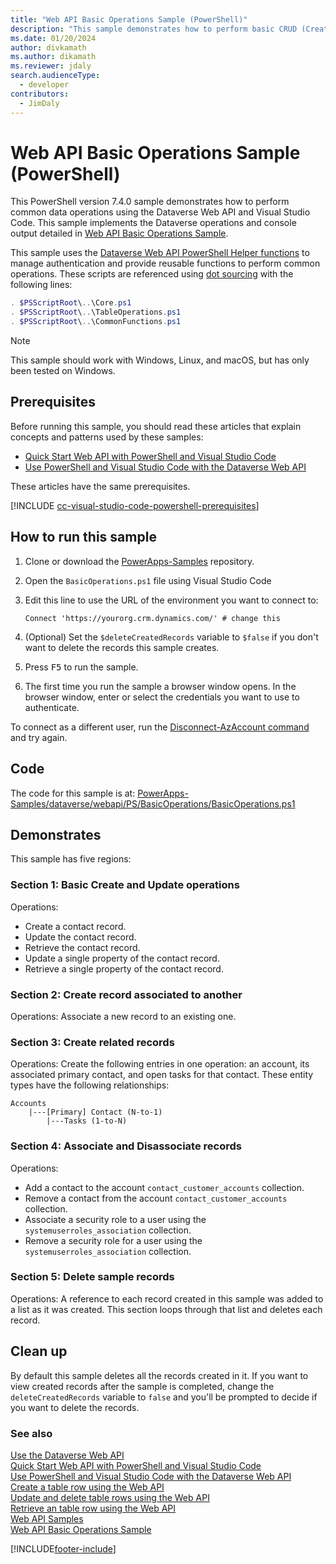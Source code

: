 ```yaml
---
title: "Web API Basic Operations Sample (PowerShell)"
description: "This sample demonstrates how to perform basic CRUD (Create, Retrieve, Update, and Delete) and association and dissociation operations on Microsoft Dataverse table rows, using the Dataverse Web API with PowerShell and Visual Studio Code."
ms.date: 01/20/2024
author: divkamath
ms.author: dikamath
ms.reviewer: jdaly
search.audienceType: 
  - developer
contributors: 
  - JimDaly
---
```


# Web API Basic Operations Sample (PowerShell)

This PowerShell version 7.4.0 sample demonstrates how to perform common data operations using the Dataverse Web API and Visual Studio Code. This sample implements the Dataverse operations and console output detailed in [Web API Basic Operations Sample](../web-api-basic-operations-sample.md).

This sample uses the [Dataverse Web API PowerShell Helper functions](https://github.com/microsoft/PowerApps-Samples/blob/master/dataverse/webapi/PS/README.md) to manage authentication and provide reusable functions to perform common operations. These scripts are referenced using [dot sourcing](/powershell/module/microsoft.powershell.core/about/about_scripts#script-scope-and-dot-sourcing) with the following lines:

```powershell
. $PSScriptRoot\..\Core.ps1
. $PSScriptRoot\..\TableOperations.ps1
. $PSScriptRoot\..\CommonFunctions.ps1
```

> [!NOTE]
> This sample should work with Windows, Linux, and macOS, but has only been tested on Windows.
  
## Prerequisites

Before running this sample, you should read these articles that explain concepts and patterns used by these samples:

- [Quick Start Web API with PowerShell and Visual Studio Code](../quick-start-ps.md)
- [Use PowerShell and Visual Studio Code with the Dataverse Web API](../use-ps-and-vscode-web-api.md)

These articles have the same prerequisites.

[!INCLUDE [cc-visual-studio-code-powershell-prerequisites](../../includes/cc-visual-studio-code-powershell-prerequisites.md)]
  
## How to run this sample

1. Clone or download the [PowerApps-Samples](https://github.com/microsoft/PowerApps-Samples) repository.
1. Open the `BasicOperations.ps1` file using Visual Studio Code
1. Edit this line to use the URL of the environment you want to connect to:

   `Connect 'https://yourorg.crm.dynamics.com/' # change this`

1. (Optional) Set the `$deleteCreatedRecords` variable to `$false` if you don't want to delete the records this sample creates.
1. Press <kbd>F5</kbd> to run the sample.
1. The first time you run the sample a browser window opens. In the browser window, enter or select the credentials you want to use to authenticate.

To connect as a different user, run the [Disconnect-AzAccount command](/powershell/module/az.accounts/disconnect-azaccount) and try again.

## Code

The code for this sample is at: [PowerApps-Samples/dataverse/webapi/PS/BasicOperations/BasicOperations.ps1](https://github.com/microsoft/PowerApps-Samples/blob/master/dataverse/webapi/PS/BasicOperations/BasicOperations.ps1)

## Demonstrates

This sample has five regions:

### Section 1: Basic Create and Update operations

Operations:

- Create a contact record.
- Update the contact record.
- Retrieve the contact record.
- Update a single property of the contact record.
- Retrieve a single property of the contact record.

### Section 2: Create record associated to another

Operations: Associate a new record to an existing one.

### Section 3: Create related records

Operations: Create the following entries in one operation: an account, its associated primary contact, and open tasks for that contact.  These entity types have the following relationships:

```
Accounts
    |---[Primary] Contact (N-to-1)
        |---Tasks (1-to-N)
```

### Section 4: Associate and Disassociate records

Operations:

- Add a contact to the account `contact_customer_accounts` collection.
- Remove a contact from the account `contact_customer_accounts` collection.
- Associate a security role to a user using the `systemuserroles_association` collection.
- Remove a security role for a user using the `systemuserroles_association` collection.

### Section 5: Delete sample records

Operations: A reference to each record created in this sample was added to a list as it was created. This section loops through that list and deletes each record.

## Clean up

By default this sample deletes all the records created in it. If you want to view created records after the sample is completed, change the `deleteCreatedRecords` variable to `false` and you'll be prompted to decide if you want to delete the records.

### See also

[Use the Dataverse Web API](../overview.md)   
[Quick Start Web API with PowerShell and Visual Studio Code](../quick-start-ps.md)   
[Use PowerShell and Visual Studio Code with the Dataverse Web API](../use-ps-and-vscode-web-api.md)   
[Create a table row using the Web API](../create-entity-web-api.md)   
[Update and delete table rows using the Web API](../update-delete-entities-using-web-api.md)   
[Retrieve an table row using the Web API](../retrieve-entity-using-web-api.md)   
[Web API Samples](../web-api-samples.md)   
[Web API Basic Operations Sample](../web-api-basic-operations-sample.md)   

[!INCLUDE[footer-include](../../../../includes/footer-banner.md)]
